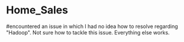 # Home_Sales
#encountered an issue in which I had no idea how to resolve regarding "Hadoop". Not sure how to tackle this issue. Everything else works. 

